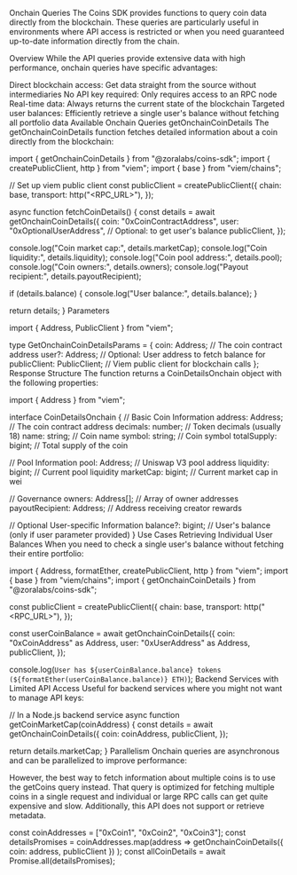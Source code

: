 Onchain Queries
The Coins SDK provides functions to query coin data directly from the blockchain. These queries are particularly useful in environments where API access is restricted or when you need guaranteed up-to-date information directly from the chain.

Overview
While the API queries provide extensive data with high performance, onchain queries have specific advantages:

Direct blockchain access: Get data straight from the source without intermediaries
No API key required: Only requires access to an RPC node
Real-time data: Always returns the current state of the blockchain
Targeted user balances: Efficiently retrieve a single user's balance without fetching all portfolio data
Available Onchain Queries
getOnchainCoinDetails
The getOnchainCoinDetails function fetches detailed information about a coin directly from the blockchain:


import { getOnchainCoinDetails } from "@zoralabs/coins-sdk";
import { createPublicClient, http } from "viem";
import { base } from "viem/chains";
 
// Set up viem public client
const publicClient = createPublicClient({
  chain: base,
  transport: http("<RPC_URL>"),
});
 
async function fetchCoinDetails() {
  const details = await getOnchainCoinDetails({
    coin: "0xCoinContractAddress",
    user: "0xOptionalUserAddress", // Optional: to get user's balance
    publicClient,
  });
  
  console.log("Coin market cap:", details.marketCap);
  console.log("Coin liquidity:", details.liquidity);
  console.log("Coin pool address:", details.pool);
  console.log("Coin owners:", details.owners);
  console.log("Payout recipient:", details.payoutRecipient);
  
  if (details.balance) {
    console.log("User balance:", details.balance);
  }
  
  return details;
}
Parameters

import { Address, PublicClient } from "viem";
 
type GetOnchainCoinDetailsParams = {
  coin: Address;              // The coin contract address
  user?: Address;             // Optional: User address to fetch balance for
  publicClient: PublicClient; // Viem public client for blockchain calls
};
Response Structure
The function returns a CoinDetailsOnchain object with the following properties:


import { Address } from "viem";
 
interface CoinDetailsOnchain {
  // Basic Coin Information
  address: Address;            // The coin contract address
  decimals: number;            // Token decimals (usually 18)
  name: string;                // Coin name
  symbol: string;              // Coin symbol
  totalSupply: bigint;         // Total supply of the coin
  
  // Pool Information
  pool: Address;               // Uniswap V3 pool address
  liquidity: bigint;           // Current pool liquidity
  marketCap: bigint;           // Current market cap in wei
  
  // Governance
  owners: Address[];           // Array of owner addresses
  payoutRecipient: Address;    // Address receiving creator rewards
  
  // Optional User-specific Information
  balance?: bigint;            // User's balance (only if user parameter provided)
}
Use Cases
Retrieving Individual User Balances
When you need to check a single user's balance without fetching their entire portfolio:


import { Address, formatEther, createPublicClient, http } from "viem";
import { base } from "viem/chains";
import { getOnchainCoinDetails } from "@zoralabs/coins-sdk";
 
const publicClient = createPublicClient({
  chain: base,
  transport: http("<RPC_URL>"),
});
 
const userCoinBalance = await getOnchainCoinDetails({
  coin: "0xCoinAddress" as Address,
  user: "0xUserAddress" as Address,
  publicClient,
});
 
console.log(`User has ${userCoinBalance.balance} tokens (${formatEther(userCoinBalance.balance)} ETH)`);
Backend Services with Limited API Access
Useful for backend services where you might not want to manage API keys:


// In a Node.js backend service
async function getCoinMarketCap(coinAddress) {
  const details = await getOnchainCoinDetails({
    coin: coinAddress,
    publicClient,
  });
  
  return details.marketCap;
}
Parallelism
Onchain queries are asynchronous and can be parallelized to improve performance:

However, the best way to fetch information about multiple coins is to use the getCoins query instead. That query is optimized for fetching multiple coins in a single request and individual or large RPC calls can get quite expensive and slow. Additionally, this API does not support or retrieve metadata.


const coinAddresses = ["0xCoin1", "0xCoin2", "0xCoin3"];
const detailsPromises = coinAddresses.map(address => 
  getOnchainCoinDetails({ coin: address, publicClient })
);
const allCoinDetails = await Promise.all(detailsPromises);